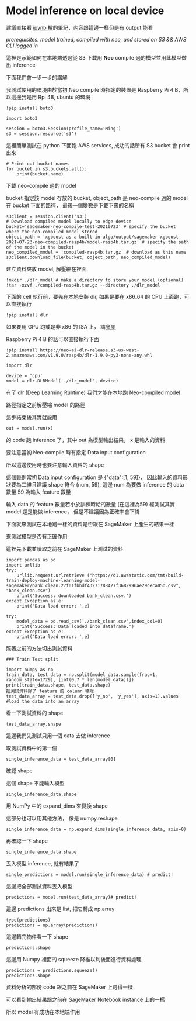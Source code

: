# Model inference on local device

建議直接看 [ipynb 檔](./test_deploy.ipynb)的筆記，內容跟這邊一樣但是有 output 能看

*prerequisites: model trained, compiled with neo, and stored on S3 && AWS CLI logged in*

這裡是示範如何在本地端透過從 S3 下載用 **Neo** compile 過的模型並用此模型做出 inference

下面我們會一步一步的講解

我測試使用的環境由於當初 Neo compile 時指定的裝置是 Raspberry Pi 4 B，所以這邊我是用 Rpi 4B, ubuntu 的環境

    !pip install boto3

>

    import boto3

    session = boto3.Session(profile_name='Ming') 
    s3 = session.resource('s3')

這裡簡單測試在 python 下面跑 AWS services, 成功的話所有 S3 bucket 會 print 出來

    # Print out bucket names
    for bucket in s3.buckets.all():
        print(bucket.name)

下載 neo-compile 過的 model

bucket 指定該 model 存放的 bucket, object_path 是 neo-compile 過的 model 在 bucket 下面的路徑， 最後一個變數是下載下來的名稱

    s3client = session.client('s3')
    # Download compiled model locally to edge device
    bucket='sagemaker-neo-compile-test-20210723' # specify the bucket where the neo-compiled model stored
    object_path = 'xgboost-as-a-built-in-algo/output/sagemaker-xgboost-2021-07-23-neo-compiled-rasp4b/model-rasp4b.tar.gz' # specify the path of the model in the bucket
    neo_compiled_model = 'compiled-rasp4b.tar.gz' # download as this name 
    s3client.download_file(bucket, object_path, neo_compiled_model)

建立資料夾放 model, 解壓縮在裡面

    !mkdir ./dlr_model # make a directory to store your model (optional)
    !tar -xzvf ./compiled-rasp4b.tar.gz --directory ./dlr_model 

下面的 cell 執行前，要先在本地安裝 dlr, 如果是要在 x86_64 的 CPU 上面跑，可以直接執行

    !pip install dlr

如果要用 GPU 跑或是非 x86 的 ISA 上， 請[參閱](https://neo-ai-dlr.readthedocs.io/en/latest/install.html#)

Raspberry Pi 4 B 的話可以直接執行下面

    !pip install https://neo-ai-dlr-release.s3-us-west-2.amazonaws.com/v1.9.0/rasp4b/dlr-1.9.0-py3-none-any.whl

>
    import dlr

    device = 'cpu'
    model = dlr.DLRModel('./dlr_model', device)

有了 dlr (Deep Learning Runtime) 我們才能在本地跑 Neo-compiled model

路徑指定之前解壓縮 model 的路徑

這步結束後其實就能用

    out = model.run(x)

的 code 跑 inference 了，其中 out 為模型輸出結果， x 是輸入的資料

要注意當初 Neo-compile 時有指定 Data input configuration

所以這邊使用時也要注意輸入資料的 shape

這個範例當初 Data input configuration 是 {"data":[1, 59]}， 因此輸入的資料形狀要為二維且建議 shape 符合 (num, 59), 這邊 num 為要做 inference 的 data 數量 59 為輸入 feature 數量

輸入 data 的 feature 數量若小於訓練時給的數量 (在這裡為59) 經測試其實 model 還是能做 inference， 但是不建議因為正確率會下降
 
下面就來測試在本地跑一樣的資料是否跟在 SageMaker 上產生的結果一樣

來測試模型是否有正確作用

這裡先下載並讀取之前在 SageMaker 上測試的資料

    import pandas as pd
    import urllib
    try:
        urllib.request.urlretrieve ("https://d1.awsstatic.com/tmt/build-train-deploy-machine-learning-model-sagemaker/bank_clean.27f01fbbdf43271788427f3682996ae29ceca05d.csv", "bank_clean.csv")
        print('Success: downloaded bank_clean.csv.')
    except Exception as e:
        print('Data load error: ',e)

    try:
        model_data = pd.read_csv('./bank_clean.csv',index_col=0)
        print('Success: Data loaded into dataframe.')
    except Exception as e:
        print('Data load error: ',e)

照著之前的方法切出測試資料

    ### Train Test split

    import numpy as np
    train_data, test_data = np.split(model_data.sample(frac=1, random_state=1729), [int(0.7 * len(model_data))])
    print(train_data.shape, test_data.shape)
    把測試資料除了 feature 的 column 移除
    test_data_array = test_data.drop(['y_no', 'y_yes'], axis=1).values #load the data into an array

看一下測試資料的 shape

    test_data_array.shape

這邊我們先測試只用一個 data 去做 inference

取測試資料中的第一個

    single_inference_data = test_data_array[0]

確認 shape

這個 shape 不能輸入模型

    single_inference_data.shape

用 NumPy 中的 expand_dims 來變換 shape

這部分也可以用其他方法， 像是 numpy.reshape

    single_inference_data = np.expand_dims(single_inference_data, axis=0)

再確認一下 shape

    single_inference_data.shape

丟入模型 inference, 就有結果了

    single_predictions = model.run(single_inference_data) # predict!

這邊把全部測試資料丟入模型

    predictions = model.run(test_data_array)# predict!

這邊 predictions 出來是 list, 把它轉成 np.array

    type(predictions)
    predictions = np.array(predictions)

這邊轉完物件看一下 shape

    predictions.shape

這邊用 Numpy 裡面的 squeeze 降維以利後面進行資料處理

    predictions = predictions.squeeze()
    predictions.shape

資料分析的部份 code 跟之前在 SageMaker 上跑得一樣

可以看到輸出結果跟之前在 SageMaker Notebook instance 上的一樣

所以 model 有成功在本地端作用
